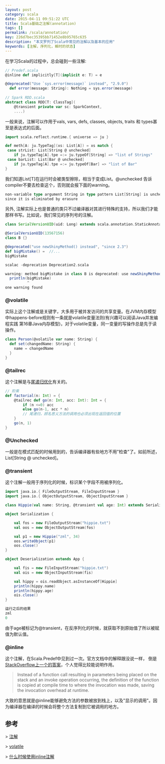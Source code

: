 ```yaml
---
layout: post
category: scala
date: 2015-04-11 09:51:22 UTC
title: Scala基础之注解(annotation)
tags: []
permalink: /scala/annotation/
key: 226d7bec35395bb71452e8b95765c635
description: "本文罗列了Scala中常见的注解以及基本的应用"
keywords: [注解，序列化，瞬时的状态]
---
```


在学习Scala的过程中，总会碰到一些注解:

```scala
// Predef.scala
@inline def implicitly[T](implicit e: T) = e

@deprecated("Use `sys.error(message)` instead", "2.9.0")
  def error(message: String): Nothing = sys.error(message)
  
// Spark RDD.scala
abstract class RDD[T: ClassTag](
    @transient private var sc: SparkContext,
    ....)
```

一般来说，注解可以作用于vals, vars, defs, classes, objects, traits 和 types甚至是表达式的后面。

```scala
import scala.reflect.runtime.{ universe => ju }

def meth[A: ju.TypeTag](xs: List[A]) = xs match {
 case strList: List[String @ unchecked] 
    if ju.typeTag[A].tpe =:= ju.typeOf[String] => "list of Strings"
 case barList: List[Bar @ unchecked] 
    if ju.typeTag[A].tpe =:= ju.typeOf[Bar] => "list of Bar"
}
```

我们知道List[T]在运行时会被类型擦除，相当于变成List。@unchecked 告诉compiler不要去检查这个，否则就会报下面的warning。

```scala
non-variable type argument String in type pattern List[String] is unchecked 
since it is eliminated by erasure
```

另外, 注解实际上也是普通的类只不过编译器对其进行特殊的支持，所以我们才能那样书写。比如说，我们常见的序列号的注解。

```scala
class SerialVersionUID(uid: Long) extends scala.annotation.StaticAnnotation

@SerialVersionUID(13567156)
class B {}

@deprecated("use newShinyMethod() instead", "since 2.3")
def bigMistake() =  //...
bigMistake

scalac -deprecation Deprecation2.scala

warning: method bigMistake in class B is deprecated: use newShinyMethod() instead
  println(bigMistake)
          ^
one warning found
```

###  @volatile

实际上这个注解或是关键字，大多用于被并发访问的共享变量。在JVM内存模型中happens-before规则有一条就是volatile变量法则(有兴趣可以阅读Java并发编程实践 第16章Java内存模型)，对于volatile变量，同一变量的写操作总是先于读操作。

```scala
class Person(@volatile var name: String) {
  def set(changedName: String) {
    name = changedName
  }
}
```

###  @tailrec

这个注解是与[尾递归优化](/scala/tail-recurison/)有关的。

```scala
// 阶乘
def factorial(n: Int) = {
	@tailrec def go(n: Int, acc: Int): Int = {
		if (n <=0) acc
		else go(n-1, acc * n) 
		// 尾递归，顾名思义方法的调用也必须出现在返回值的位置
	}
	go(n, 1)
}
```

###  @Unchecked

一般是在模式匹配的时候用到的，告诉编译器有些地方不用"检查"了。如前所述，List[String @ unchecked]。

###  @transient

这个注解一般用于序列化的时候，标识某个字段不用被序列化。

```scala
import java.io.{ FileOutputStream, FileInputStream }
import java.io.{ ObjectOutputStream, ObjectInputStream }

class Hippie(val name: String, @transient val age: Int) extends Serializable

object Serialization {

	val fos = new FileOutputStream("hippie.txt")
	val oos = new ObjectOutputStream(fos)

	val p1 = new Hippie("zml", 34)
	oos.writeObject(p1)
	oos.close()
}

object Deserialization extends App {

	val fis = new FileInputStream("hippie.txt") 
	val ois = new ObjectInputStream(fis)

	val hippy = ois.readObject.asInstanceOf[Hippie]
	println(hippy.name)
	println(hippy.age)
	ois.close()
}

运行之后的结果
zml
0
```

由于age被标记为@transient，在反序列化的时候，就获取不到原始值了所以被赋值为默认值。

###  @inline

这个注解，在Scala.Predef中见到过一次。官方文档中的解释跟没说一样，
倒是[StackOverflow上一个的答案](http://stackoverflow.com/questions/2709095/does-the-inline-annotation-in-scala-really-help-performance)，个人觉得比较能说明作用。

>  Instead of a function call resulting in parameters being placed on the stack and an invoke operation occurring, the definition of the function is copied at compile time to where the invocation was made, 
saving the invocation overhead at runtime.

大致的意思就是@inline能够避免方法的参数被放到栈上，以及"显示的调用"。因为编译器在编译的时候会将整个方法复制到它被调用的地方。


## 参考

\> [注解](https://www.artima.com/pins1ed/annotations.html)

\> [volatile](https://twitter.github.io/scala_school/zh_cn/concurrency.html#danger)

\> [什么时候使用inline注解](http://stackoverflow.com/questions/4593710/when-should-i-and-should-i-not-use-scalas-inline-annotation)

